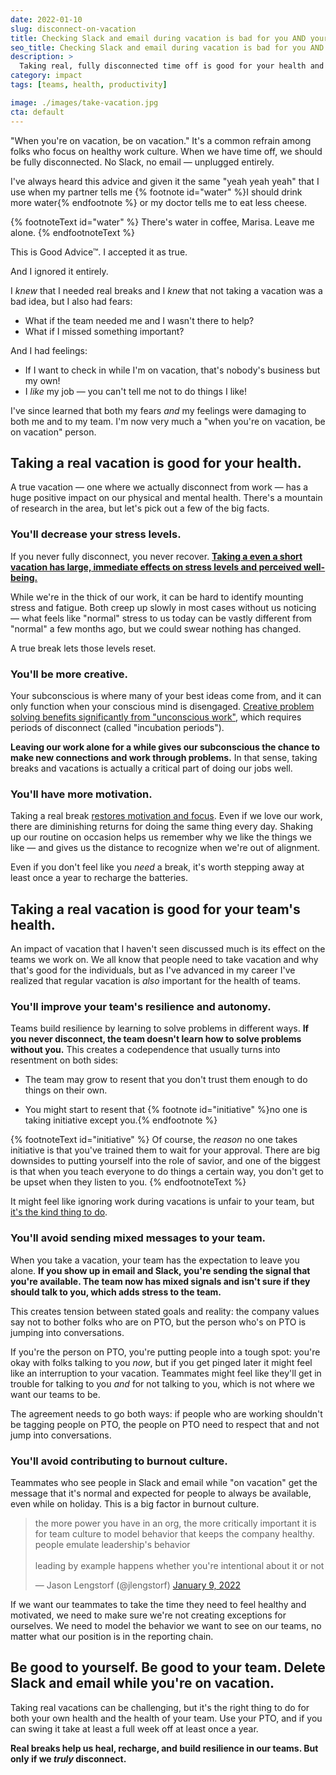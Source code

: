 ```yaml
---
date: 2022-01-10
slug: disconnect-on-vacation
title: Checking Slack and email during vacation is bad for you AND your team. Please stop doing it.
seo_title: Checking Slack and email during vacation is bad for you AND your team. Please stop doing it.
description: >
  Taking real, fully disconnected time off is good for your health and for your team. But you have to ACTUALLY disconnect to get the benefits.
category: impact
tags: [teams, health, productivity]

image: ./images/take-vacation.jpg
cta: default
---
```


"When you're on vacation, be on vacation." It's a common refrain among folks who focus on healthy work culture. When we have time off, we should be fully disconnected. No Slack, no email — unplugged entirely.

I've always heard this advice and given it the same "yeah yeah yeah" that I use when my partner tells me {% footnote id="water" %}I should drink more water{% endfootnote %} or my doctor tells me to eat less cheese.

{% footnoteText id="water" %}
There's water in coffee, Marisa. Leave me alone.
{% endfootnoteText %}

This is Good Advice™. I accepted it as true.

And I ignored it entirely.

I _knew_ that I needed real breaks and I _knew_ that not taking a vacation was a bad idea, but I also had fears:

- What if the team needed me and I wasn't there to help?
- What if I missed something important?

And I had feelings:

- If I want to check in while I'm on vacation, that's nobody's business but my own!
- I _like_ my job — you can't tell me not to do things I like!

I've since learned that both my fears _and_ my feelings were damaging to both me and to my team. I'm now very much a "when you're on vacation, be on vacation" person.

## Taking a real vacation is good for your health.

A true vacation — one where we actually disconnect from work — has a huge positive impact on our physical and mental health. There's a mountain of research in the area, but let's pick out a few of the big facts.

### You'll decrease your stress levels.

If you never fully disconnect, you never recover. **[Taking a even a short vacation has large, immediate effects on stress levels and perceived well-being.](https://www.mdpi.com/1660-4601/15/1/130)**

While we're in the thick of our work, it can be hard to identify mounting stress and fatigue. Both creep up slowly in most cases without us noticing — what feels like "normal" stress to us today can be vastly different from "normal" a few months ago, but we could swear nothing has changed.

A true break lets those levels reset.

### You'll be more creative.

Your subconscious is where many of your best ideas come from, and it can only function when your conscious mind is disengaged. [Creative problem solving benefits significantly from "unconscious work"](https://www.frontiersin.org/articles/10.3389/fpsyg.2016.01076/full), which requires periods of disconnect (called "incubation periods").

**Leaving our work alone for a while gives our subconscious the chance to make new connections and work through problems.** In that sense, taking breaks and vacations is actually a critical part of doing our jobs well.

### You'll have more motivation.

Taking a real break [restores motivation and focus](https://www.sciencedaily.com/releases/2011/02/110208131529.htm). Even if we love our work, there are diminishing returns for doing the same thing every day. Shaking up our routine on occasion helps us remember why we like the things we like — and gives us the distance to recognize when we're out of alignment.

Even if you don't feel like you _need_ a break, it's worth stepping away at least once a year to recharge the batteries.

## Taking a real vacation is good for your team's health.

An impact of vacation that I haven't seen discussed much is its effect on the teams we work on. We all know that people need to take vacation and why that's good for the individuals, but as I've advanced in my career I've realized that regular vacation is _also_ important for the health of teams.

### You'll improve your team's resilience and autonomy.

Teams build resilience by learning to solve problems in different ways. **If you never disconnect, the team doesn't learn how to solve problems without you.** This creates a codependence that usually turns into resentment on both sides:

- The team may grow to resent that you don't trust them enough to do things on their own.

* You might start to resent that {% footnote id="initiative" %}no one is taking initiative except you.{% endfootnote %}

{% footnoteText id="initiative" %}
Of course, the _reason_ no one takes initiative is that you've trained them to wait for your approval. There are big downsides to putting yourself into the role of savior, and one of the biggest is that when you teach everyone to do things a certain way, you don't get to be upset when they listen to you.
{% endfootnoteText %}

It might feel like ignoring work during vacations is unfair to your team, but [it's the kind thing to do](https://www.jason.af/be-kind).

### You'll avoid sending mixed messages to your team.

When you take a vacation, your team has the expectation to leave you alone. **If you show up in email and Slack, you're sending the signal that you're available. The team now has mixed signals and isn't sure if they should talk to you, which adds stress to the team.**

This creates tension between stated goals and reality: the company values say not to bother folks who are on PTO, but the person who's on PTO is jumping into conversations.

If you're the person on PTO, you're putting people into a tough spot: you're okay with folks talking to you _now_, but if you get pinged later it might feel like an interruption to your vacation. Teammates might feel like they'll get in trouble for talking to you _and_ for not talking to you, which is not where we want our teams to be.

The agreement needs to go both ways: if people who are working shouldn't be tagging people on PTO, the people on PTO need to respect that and not jump into conversations.

### You'll avoid contributing to burnout culture.

Teammates who see people in Slack and email while "on vacation" get the message that it's normal and expected for people to always be available, even while on holiday. This is a big factor in burnout culture.

<blockquote class="twitter-tweet" data-dnt="true"><p lang="en" dir="ltr">the more power you have in an org, the more critically important it is for team culture to model behavior that keeps the company healthy. people emulate leadership&#39;s behavior<br><br>leading by example happens whether you&#39;re intentional about it or not</p>&mdash; Jason Lengstorf (@jlengstorf) <a href="https://twitter.com/jlengstorf/status/1480264105600585732?ref_src=twsrc%5Etfw">January 9, 2022</a></blockquote> <script async src="https://platform.twitter.com/widgets.js" charset="utf-8"></script>

If we want our teammates to take the time they need to feel healthy and motivated, we need to make sure we're not creating exceptions for ourselves. We need to model the behavior we want to see on our teams, no matter what our position is in the reporting chain.

## Be good to yourself. Be good to your team. Delete Slack and email while you're on vacation.

Taking real vacations can be challenging, but it's the right thing to do for both your own health and the health of your team. Use your PTO, and if you can swing it take at least a full week off at least once a year.

**Real breaks help us heal, recharge, and build resilience in our teams. But only if we _truly_ disconnect.**
